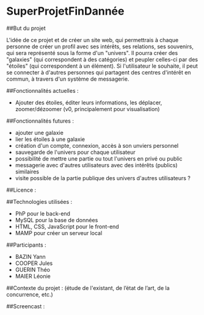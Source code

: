 # SuperProjetFinDannée

##But du projet

L'idée de ce projet et de créer un site web, qui permettrais à chaque personne de créer un profil avec ses intérêts, ses relations, ses souvenirs, qui sera représenté sous la forme d'un "univers". Il pourra créer des "galaxies" (qui correspondent à des catégories) et peupler celles-ci par des "étoiles" (qui correspondent à un élément). 
Si l'utilisateur le souhaite, il peut se connecter à d'autres personnes qui partagent des centres d'intérêt en commun, à travers d'un système de messagerie.


##Fonctionnalités actuelles :
- Ajouter des étoiles, éditer leurs informations, les déplacer, zoomer/dézoomer (v0, principalement pour visualisation)

##Fonctionnalités futures :
- ajouter une galaxie
- lier les étoiles à une galaxie
- création d'un compte, connexion, accès à son unviers personnel
- sauvegarde de l'univers pour chaque utilisateur
- possibilité de mettre une partie ou tout l'univers en privé ou public
- messagerie avec d'autres utilisateurs avec des intérêts (publics) similaires
- visite possible de la partie publique des univers d'autres utilisateurs ?


##Licence :

##Technologies utilisées :
- PhP pour le back-end
- MySQL pour la base de données
- HTML, CSS, JavaScript pour le front-end
- MAMP pour créer un serveur local

##Participants :
- BAZIN Yann
- COOPER Jules
- GUERIN Théo
- MAIER Léonie

##Contexte du projet : 
(étude de l'existant, de l’état de l’art, de la concurrence, etc.)


##Screencast : 